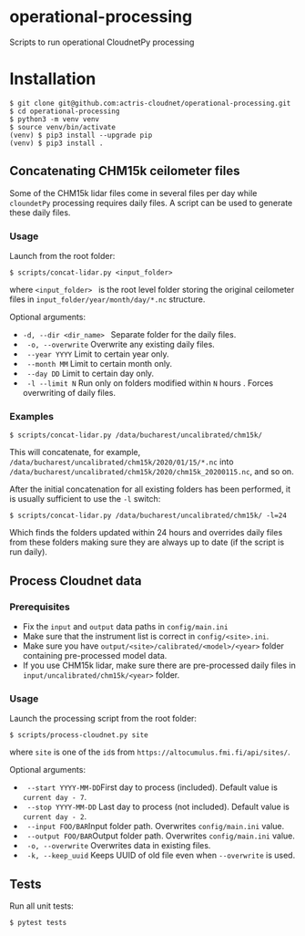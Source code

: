 # operational-processing
Scripts to run operational CloudnetPy processing

# Installation
```
$ git clone git@github.com:actris-cloudnet/operational-processing.git
$ cd operational-processing
$ python3 -m venv venv
$ source venv/bin/activate
(venv) $ pip3 install --upgrade pip
(venv) $ pip3 install .
```

## Concatenating CHM15k ceilometer files
Some of the CHM15k lidar files come in several files per day while ```cloundetPy``` 
processing requires daily files. A script can be used to generate these daily files. 
### Usage
Launch from the root folder:
```
$ scripts/concat-lidar.py <input_folder>
```
where ```<input_folder> ``` is the root level folder storing the original ceilometer files in 
```input_folder/year/month/day/*.nc``` structure.

Optional arguments:
*  ```-d, --dir <dir_name> ``` Separate folder for the daily files.
* ``` -o, --overwrite``` Overwrite any existing daily files.
* ``` --year YYYY``` Limit to certain year only.
* ``` --month MM``` Limit to certain month only.
* ``` --day DD``` Limit to certain day only.
* ``` -l --limit N``` Run only on folders modified within ```N``` hours . Forces overwriting of daily files.

### Examples
```
$ scripts/concat-lidar.py /data/bucharest/uncalibrated/chm15k/ 
```
This will concatenate, for example, ```/data/bucharest/uncalibrated/chm15k/2020/01/15/*.nc``` into 
```/data/bucharest/uncalibrated/chm15k/2020/chm15k_20200115.nc```, and so on.

After the initial concatenation for all existing folders has been performed, 
it is usually sufficient to use the ```-l``` switch:

```
$ scripts/concat-lidar.py /data/bucharest/uncalibrated/chm15k/ -l=24
```
Which finds the folders updated within 24 hours and overrides daily files from these folders 
making sure they are always up to date (if the script is run daily).

## Process Cloudnet data

### Prerequisites

* Fix the ```input``` and ```output``` data paths in ```config/main.ini``` 
* Make sure that the instrument list is correct in ```config/<site>.ini```.
* Make sure you have ```output/<site>/calibrated/<model>/<year>``` folder containing pre-processed model data. 
* If you use CHM15k lidar, make sure there are pre-processed daily files in ```input/uncalibrated/chm15k/<year>``` folder.

### Usage

Launch the processing script from the root folder:
```
$ scripts/process-cloudnet.py site
```
where ```site``` is one of the ```id```s from ```https://altocumulus.fmi.fi/api/sites/```.

Optional arguments:
* ``` --start YYYY-MM-DD```First day to process (included). Default value is ```current day - 7```.
* ``` --stop YYYY-MM-DD``` Last day to process (not included). Default value is ```current day - 2```.
* ``` --input FOO/BAR```Input folder path. Overwrites ```config/main.ini``` value.
* ``` --output FOO/BAR```Output folder path. Overwrites ```config/main.ini``` value.
* ``` -o, --overwrite``` Overwrites data in existing files.
* ``` -k, --keep_uuid``` Keeps UUID of old file even when ```--overwrite``` is used.

## Tests
Run all unit tests:
```
$ pytest tests
```


